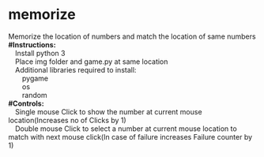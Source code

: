 # memorize<br />
Memorize the location of numbers and match the location of same numbers <br />
<b>#Instructions:</b> <br />
  &emsp;Install python 3<br />
  &emsp;Place img folder and game.py at same location <br />
  &emsp;Additional libraries required to install: <br />
  &emsp;&emsp;pygame<br />
  &emsp;&emsp;os<br />
  &emsp;&emsp;random<br />
<b>#Controls:</b> <br />
  &emsp;Single mouse Click to show the number at current mouse location(Increases no of Clicks by 1) <br />
  &emsp;Double mouse Click to select a number at current mouse location to match with next mouse click(In case of failure increases Failure counter by 1) 
 
